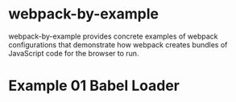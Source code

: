 # webpack-by-example

webpack-by-example provides concrete examples of webpack configurations that demonstrate how webpack creates bundles of JavaScript code for the browser to run.

# Example 01 Babel Loader

